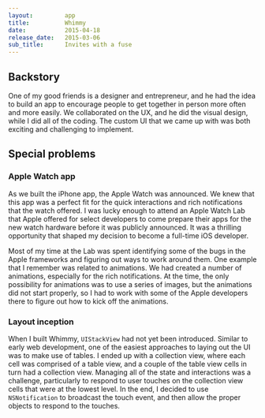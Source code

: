 ```yaml
---
layout:         app
title:          Whimmy
date:           2015-04-18
release_date:   2015-03-06
sub_title:      Invites with a fuse
---
```


## Backstory

One of my good friends is a designer and entrepreneur, and he had the idea to build an app to encourage people to get together in person more often and more easily. We collaborated on the UX, and he did the visual design, while I did all of the coding. The custom UI that we came up with was both exciting and challenging to implement.


## Special problems

### Apple Watch app

As we built the iPhone app, the Apple Watch was announced. We knew that this app was a perfect fit for the quick interactions and rich notifications that the watch offered. I was lucky enough to attend an Apple Watch Lab that Apple offered for select developers to come prepare their apps for the new watch hardware before it was publicly announced. It was a thrilling opportunity that shaped my decision to become a full-time iOS developer.

Most of my time at the Lab was spent identifying some of the bugs in the Apple frameworks and figuring out ways to work around them. One example that I remember was related to animations. We had created a number of animations, especially for the rich notifications. At the time, the only possibility for animations was to use a series of images, but the animations did not start properly, so I had to work with some of the Apple developers there to figure out how to kick off the animations.


### Layout inception

When I built Whimmy, `UIStackView` had not yet been introduced. Similar to early web development, one of the easiest approaches to laying out the UI was to make use of tables. I ended up with a collection view, where each cell was comprised of a table view, and a couple of the table view cells in turn had a collection view. Managing all of the state and interactions was a challenge, particularly to respond to user touches on the collection view cells that were at the lowest level. In the end, I decided to use `NSNotification` to broadcast the touch event, and then allow the proper objects to respond to the touches.
